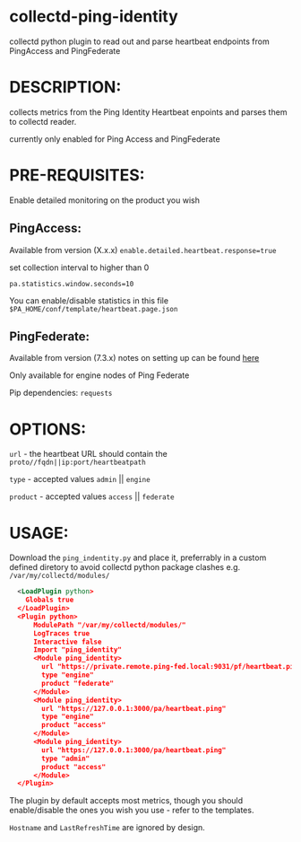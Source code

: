# collectd-ping-identity

collectd python plugin to read out and parse heartbeat endpoints from PingAccess and PingFederate

DESCRIPTION:
===
collects metrics from the Ping Identity  Heartbeat enpoints and parses them to collectd reader. 

currently only enabled for Ping Access and PingFederate

PRE-REQUISITES:
===

Enable detailed monitoring on the product you wish

  PingAccess:
  ---
  Available from version (X.x.x)
  `enable.detailed.heartbeat.response=true`

  set collection interval to higher than 0 

  `pa.statistics.window.seconds=10`

  You can enable/disable statistics in this file `$PA_HOME/conf/template/heartbeat.page.json`

  PingFederate:
  --- 
  Available from version (7.3.x) notes on setting up can be found [here](https://ping.force.com/Support/PingFederate/Administration/Enabling-heartbeat-in-PingFederate-7-3-and-above)

  Only available for engine nodes of Ping Federate


Pip dependencies: `requests`

OPTIONS:
===
`url`  - the heartbeat URL should contain the ```proto//fqdn||ip:port/heartbeatpath```

`type` - accepted values `admin` || `engine`

`product` - accepted values `access` || `federate`

USAGE:
===
Download the `ping_indentity.py` and place it, preferrably in a custom defined diretory to avoid collectd python package clashes e.g. `/var/my/collectd/modules/` 

```XML
  <LoadPlugin python>
    Globals true
  </LoadPlugin>
  <Plugin python>
      ModulePath "/var/my/collectd/modules/"
      LogTraces true
      Interactive false
      Import "ping_identity"
      <Module ping_identity>
        url "https://private.remote.ping-fed.local:9031/pf/heartbeat.ping"
        type "engine"
        product "federate"
      </Module>
      <Module ping_identity>
        url "https://127.0.0.1:3000/pa/heartbeat.ping"
        type "engine"
        product "access"
      </Module>
      <Module ping_identity>
        url "https://127.0.0.1:3000/pa/heartbeat.ping"
        type "admin"
        product "access"
      </Module>
  </Plugin>
```

The plugin by default accepts most metrics, though you should enable/disable the ones you wish you use - refer to the templates.

`Hostname`  and `LastRefreshTime` are ignored by design.

